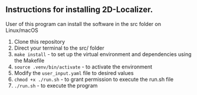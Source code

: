 Instructions for installing 2D-Localizer.  
----------------------------------------------- 

User of this program can install the software in the src folder on Linux/macOS

1. Clone this repository
2. Direct your terminal to the src/ folder
3. `make install` - to set up the virtual environment and dependencies using the Makefile
4. `source .venv/bin/activate` - to activate the environment
4. Modify the `user_input.yaml` file to desired values
5. `chmod +x ./run.sh` - to grant permission to execute the run.sh file
6. `./run.sh` - to execute the program


